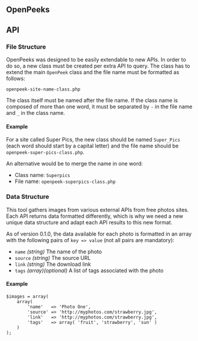 OpenPeeks
---

## API

### File Structure

OpenPeeks was designed to be easily extendable to new APIs. In order to do so, a new class must be created per extra API to query. The class has to extend the main `OpenPeek` class and the file name must be formatted as follows:

    openpeek-site-name-class.php

The class itself must be named after the file name. If the class name is composed of more than one word, it must be separated by `-` in the file name and `_` in the class name.

#### Example

For a site called Super Pics, the new class should be named `Super_Pics` (each word should start by a capital letter) and the file name should be `openpeek-super-pics-class.php`.

An alternative would be to merge the name in one word:

* Class name: `Superpics`
* File name: `openpeek-superpics-class.php`

### Data Structure

This tool gathers images from various external APIs from free photos sites. Each API returns data formatted differently, which is why we need a new unique data structure and adapt each API results to this new format.

As of version 0.1.0, the data available for each photo is formatted in an array with the following pairs of `key => value` (not all pairs are mandatory):

* `name` *(string)* The name of the photo
* `source` *(string)* The source URL
* `link` *(string)* The download link
* `tags` *(array)(optional)* A list of tags associated with the photo

#### Example

    $images = array(
        array(
            'name'   => 'Photo One',
            'source' => 'http://myphotos.com/strawberry.jpg',
            'link'   => 'http://myphotos.com/strawberry.jpg',
            'tags'   => array( 'fruit', 'strawberry', 'sun' )
        )
    );